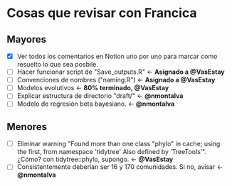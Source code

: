 # Cosas que revisar con Francica

## Mayores

-   [x] Ver todos los comentarios en Notion uno por uno para marcar como resuelto lo que sea posbile.
-   [ ] Hacer funcionar script de "Save_outputs.R" <- **Asignado a @VasEstay**
-   [ ] Convenciones de nombres ("naming.R") <- **Asignado a @VasEstay**
-   [ ] Modelos evolutivos <- **80% terminado, @VasEstay**
-   [ ] Explicar estructura de directorio "draft/" <- **@nmontalva**
-   [ ] Modelo de regresión beta bayesiano. <- **@nmontalva**

## Menores

-   [ ] Eliminar warning "Found more than one class "phylo" in cache; using the first, from namespace 'tidytree' Also defined by ‘TreeTools’". ¿Cómo? con tidytree::phylo, supongo. <- **@VasEstay**
-   [ ] Consistentemente deberían ser 16 y 170 comunidades. Si no, avisar <- **@nmontalva**
